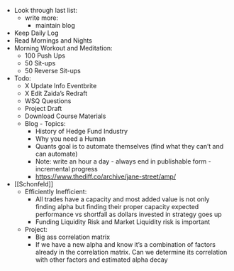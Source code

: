 - Look through last list:
    - write more:
        - maintain blog
- Keep Daily Log
- Read Mornings and Nights
- Morning Workout and Meditation:
    - 100 Push Ups
    - 50 Sit-ups
    - 50 Reverse Sit-ups
- Todo:
    - X Update Info Eventbrite
    - X Edit Zaida’s Redraft
    - WSQ Questions
    - Project Draft
    - Download Course Materials
    - Blog - Topics:
        - History of Hedge Fund Industry
        - Why you need a Human
        - Quants goal is to automate themselves (find what they can’t and can automate)
        - Note: write an hour a day - always end in publishable form - incremental progress
        - https://www.thediff.co/archive/jane-street/amp/
- [[Schonfeld]]
    - Efficiently Inefficient:
        - All trades have a capacity and most added value is not only finding alpha but finding their proper capacity expected performance vs shortfall as dollars invested in strategy goes up
        - Funding Liquidity Risk and Market Liquidity risk is important
    - Project:
        - Big ass correlation matrix
        - If we have a new alpha and know it’s a combination of factors already in the correlation matrix. Can we determine its correlation with other factors and estimated alpha decay
